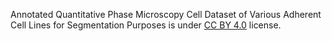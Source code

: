 Annotated Quantitative Phase Microscopy Cell Dataset of Various Adherent Cell Lines for Segmentation Purposes is under [CC BY 4.0](https://creativecommons.org/licenses/by/4.0/legalcode) license.